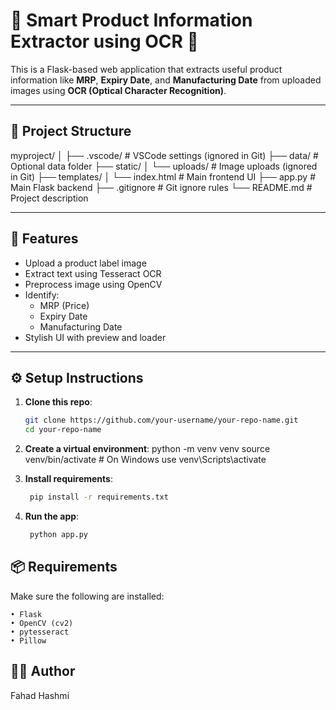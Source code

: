 # 🧠 Smart Product Information Extractor using OCR 🧾

This is a Flask-based web application that extracts useful product information like **MRP**, **Expiry Date**, and **Manufacturing Date** from uploaded images using **OCR (Optical Character Recognition)**.

---

## 📂 Project Structure

myproject/
│
├── .vscode/ # VSCode settings (ignored in Git)
├── data/ # Optional data folder
├── static/
│ └── uploads/ # Image uploads (ignored in Git)
├── templates/
│ └── index.html # Main frontend UI
├── app.py # Main Flask backend
├── .gitignore # Git ignore rules
└── README.md # Project description

---

## 🚀 Features

- Upload a product label image
- Extract text using Tesseract OCR
- Preprocess image using OpenCV
- Identify:
  - MRP (Price)
  - Expiry Date
  - Manufacturing Date
- Stylish UI with preview and loader

---

## ⚙️ Setup Instructions

1. **Clone this repo**:
   ```bash
   git clone https://github.com/your-username/your-repo-name.git
   cd your-repo-name

2. **Create a virtual environment**:
    python -m venv venv
    source venv/bin/activate  # On Windows use venv\Scripts\activate

3. **Install requirements**:
   ```bash
    pip install -r requirements.txt

4. **Run the app**:
   ```bash
    python app.py


##   📦 Requirements
Make sure the following are installed:

    • Flask
    • OpenCV (cv2)
    • pytesseract
    • Pillow

## 👨‍💻 Author
Fahad Hashmi


